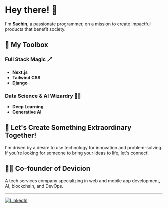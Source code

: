 # Hey there! 👋

I'm **Sachin**, a passionate programmer, on a mission to create impactful products that benefit society.

## 🔧 My Toolbox

### Full Stack Magic 🪄
- **Next.js**
- **Tailwind CSS**
- **Django**

### Data Science & AI Wizardry 🧙‍♂️
- **Deep Learning**
- **Generative AI**

## 🌟 Let's Create Something Extraordinary Together!

I'm driven by a desire to use technology for innovation and problem-solving. If you're looking for someone to bring your ideas to life, let's connect!

## 👨‍💼 Co-founder of Devicion
A tech services company specializing in web and mobile app development, AI, blockchain, and DevOps.

---

[![LinkedIn](https://img.shields.io/badge/LinkedIn-Connect-blue)]([https://www.linkedin.com/in/sachin](https://www.linkedin.com/in/sachin-singh-b51bba253/))
